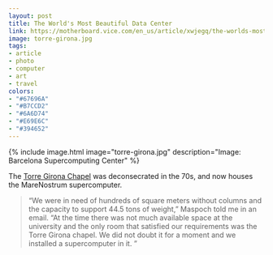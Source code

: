 ```yaml
---
layout: post
title: The World's Most Beautiful Data Center
link: https://motherboard.vice.com/en_us/article/xwjegq/the-worlds-most-beautiful-data-center-is-a-supercomputer-housed-in-a-19th-century-church
image: torre-girona.jpg
tags:
- article
- photo
- computer
- art
- travel
colors:
- "#67696A"
- "#B7CCD2"
- "#6A6D74"
- "#E69E6C"
- "#394652"
---
```


{% include image.html image="torre-girona.jpg" description="Image: Barcelona Supercomputing Center" %}

The [Torre Girona Chapel](https://www.bsc.es/about-bsc/gallery/chapel-torre-girona) was deconsecrated in the 70s, and now houses the MareNostrum supercomputer.

> “We were in need of hundreds of square meters without columns and the capacity to support 44.5 tons of weight,” Maspoch told me in an email. “At the time there was not much available space at the university and the only room that satisfied our requirements was the Torre Girona chapel. We did not doubt it for a moment and we installed a supercomputer in it. ”
